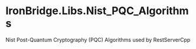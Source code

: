 # IronBridge.Libs.Nist_PQC_Algorithms
Nist Post-Quantum Cryptography (PQC) Algorithms used by RestServerCpp
